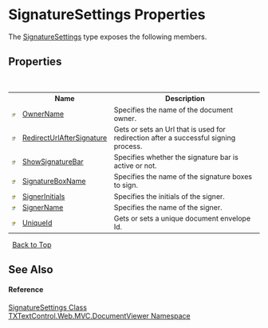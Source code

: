 # SignatureSettings Properties
 

The <a href="T_TXTextControl_Web_MVC_DocumentViewer_SignatureSettings">SignatureSettings</a> type exposes the following members.


## Properties
&nbsp;<table><tr><th></th><th>Name</th><th>Description</th></tr><tr><td>![Public property](media/pubproperty.gif "Public property")</td><td><a href="P_TXTextControl_Web_MVC_DocumentViewer_SignatureSettings_OwnerName">OwnerName</a></td><td>
Specifies the name of the document owner.</td></tr><tr><td>![Public property](media/pubproperty.gif "Public property")</td><td><a href="P_TXTextControl_Web_MVC_DocumentViewer_SignatureSettings_RedirectUrlAfterSignature">RedirectUrlAfterSignature</a></td><td>
Gets or sets an Url that is used for redirection after a successful signing process.</td></tr><tr><td>![Public property](media/pubproperty.gif "Public property")</td><td><a href="P_TXTextControl_Web_MVC_DocumentViewer_SignatureSettings_ShowSignatureBar">ShowSignatureBar</a></td><td>
Specifies whether the signature bar is active or not.</td></tr><tr><td>![Public property](media/pubproperty.gif "Public property")</td><td><a href="P_TXTextControl_Web_MVC_DocumentViewer_SignatureSettings_SignatureBoxName">SignatureBoxName</a></td><td>
Specifies the name of the signature boxes to sign.</td></tr><tr><td>![Public property](media/pubproperty.gif "Public property")</td><td><a href="P_TXTextControl_Web_MVC_DocumentViewer_SignatureSettings_SignerInitials">SignerInitials</a></td><td>
Specifies the initials of the signer.</td></tr><tr><td>![Public property](media/pubproperty.gif "Public property")</td><td><a href="P_TXTextControl_Web_MVC_DocumentViewer_SignatureSettings_SignerName">SignerName</a></td><td>
Specifies the name of the signer.</td></tr><tr><td>![Public property](media/pubproperty.gif "Public property")</td><td><a href="P_TXTextControl_Web_MVC_DocumentViewer_SignatureSettings_UniqueId">UniqueId</a></td><td>
Gets or sets a unique document envelope Id.</td></tr></table>&nbsp;
<a href="#signaturesettings-properties">Back to Top</a>

## See Also


#### Reference
<a href="T_TXTextControl_Web_MVC_DocumentViewer_SignatureSettings">SignatureSettings Class</a><br /><a href="N_TXTextControl_Web_MVC_DocumentViewer">TXTextControl.Web.MVC.DocumentViewer Namespace</a><br />